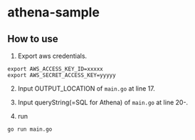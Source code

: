 # athena-sample

## How to use

1. Export aws credentials.

```
export AWS_ACCESS_KEY_ID=xxxxx
export AWS_SECRET_ACCESS_KEY=yyyyy
```

2. Input OUTPUT_LOCATION of `main.go` at line 17.

3. Input queryString(=SQL for Athena) of `main.go` at line 20-.

4. run

```
go run main.go
```
